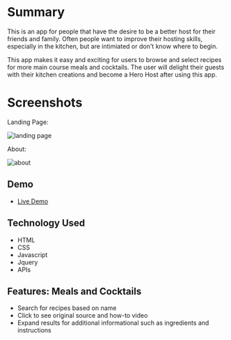 # Summary

This is an app for people that have the desire to be a better host for their friends and family. Often people want to improve their hosting skills, especially in the kitchen, but are intimiated or don't know where to begin. 

This app makes it easy and exciting for users to browse and select recipes for more main course meals and cocktails. The user will delight their guests with their kitchen creations and become a Hero Host after using this app. 

# Screenshots
Landing Page:

![landing page](screenshots/landingpage_screenshot.png)

About:

![about](screenshots/about.png)


## Demo

- [Live Demo](https://github.com/CMNathaniel/Hero-Host-App
)

## Technology Used 

* HTML
* CSS
* Javascript
* Jquery
* APIs 

## Features: Meals and Cocktails 

* Search for recipes based on name 
* Click to see original source and how-to video
* Expand results for additional informational such as ingredients and instructions 

